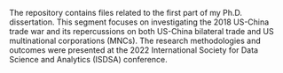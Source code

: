 The repository contains files related to the first part of my Ph.D. dissertation. This segment focuses on investigating the 2018 US-China trade war and its repercussions on both US-China bilateral trade and US multinational corporations (MNCs). The research methodologies and outcomes were presented at the 2022 International Society for Data Science and Analytics (ISDSA) conference.



